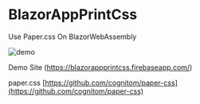# BlazorAppPrintCss

Use Paper.css On BlazorWebAssembly

![demo](https://github.com/kimux8/BlazorAppPrintCss/blob/master/preview.gif?raw=true)

Demo Site (https://blazorappprintcss.firebaseapp.com/)

paper.css
[https://github.com/cognitom/paper-css](https://github.com/cognitom/paper-css)


